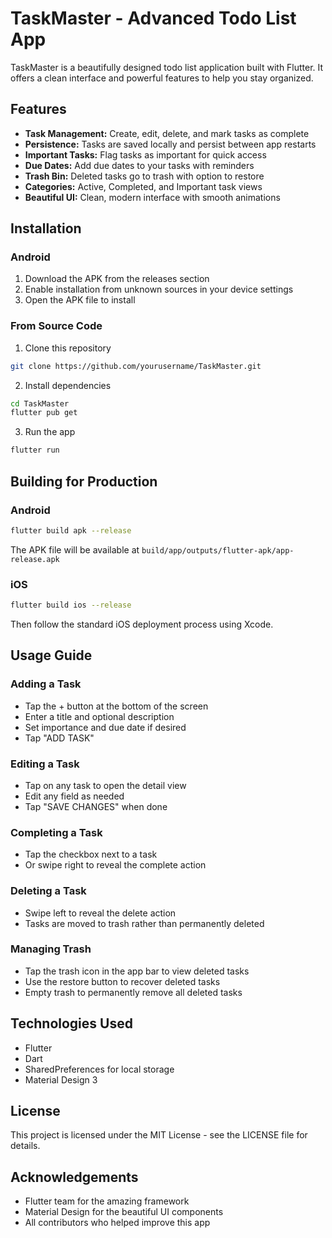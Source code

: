 # TaskMaster - Advanced Todo List App

TaskMaster is a beautifully designed todo list application built with Flutter. It offers a clean interface and powerful features to help you stay organized.

## Features

- **Task Management:** Create, edit, delete, and mark tasks as complete
- **Persistence:** Tasks are saved locally and persist between app restarts
- **Important Tasks:** Flag tasks as important for quick access
- **Due Dates:** Add due dates to your tasks with reminders
- **Trash Bin:** Deleted tasks go to trash with option to restore
- **Categories:** Active, Completed, and Important task views
- **Beautiful UI:** Clean, modern interface with smooth animations

## Installation

### Android

1. Download the APK from the releases section
2. Enable installation from unknown sources in your device settings
3. Open the APK file to install

### From Source Code

1. Clone this repository
```bash
git clone https://github.com/yourusername/TaskMaster.git
```

2. Install dependencies
```bash
cd TaskMaster
flutter pub get
```

3. Run the app
```bash
flutter run
```

## Building for Production

### Android

```bash
flutter build apk --release
```
The APK file will be available at `build/app/outputs/flutter-apk/app-release.apk`

### iOS

```bash
flutter build ios --release
```
Then follow the standard iOS deployment process using Xcode.

## Usage Guide

### Adding a Task
- Tap the + button at the bottom of the screen
- Enter a title and optional description
- Set importance and due date if desired
- Tap "ADD TASK"

### Editing a Task
- Tap on any task to open the detail view
- Edit any field as needed
- Tap "SAVE CHANGES" when done

### Completing a Task
- Tap the checkbox next to a task
- Or swipe right to reveal the complete action

### Deleting a Task
- Swipe left to reveal the delete action
- Tasks are moved to trash rather than permanently deleted

### Managing Trash
- Tap the trash icon in the app bar to view deleted tasks
- Use the restore button to recover deleted tasks
- Empty trash to permanently remove all deleted tasks

## Technologies Used

- Flutter
- Dart
- SharedPreferences for local storage
- Material Design 3

## License

This project is licensed under the MIT License - see the LICENSE file for details.

## Acknowledgements

- Flutter team for the amazing framework
- Material Design for the beautiful UI components
- All contributors who helped improve this app
